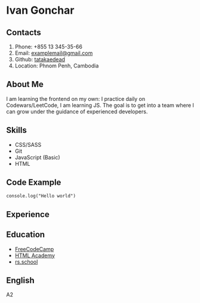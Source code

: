 # Ivan Gonchar

## Contacts

1. Phone: +855 13 345-35-66
2. Email: examplemail@gmail.com
3. Github: [tatakaedead](https://github.com/tatakaedead) 
4. Location: Phnom Penh, Cambodia

## About Me

I am learning the frontend on my own: I practice daily on Codewars/LeetCode, I am learning JS. 
The goal is to get into a team where I can grow under the guidance of experienced developers.

## Skills

* CSS/SASS
* Git
* JavaScript (Basic)
* HTML

## Code Example 
```
console.log("Hello world")
```
## Experience

## Education

+ [FreeCodeCamp](https://www.freecodecamp.org/) 
+ [HTML Academy](https://htmlacademy.ru/)
+ [rs.school](https://rs.school/)

## English
A2

